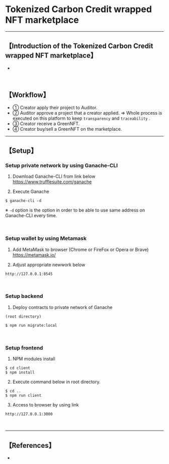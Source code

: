 # Tokenized Carbon Credit wrapped NFT marketplace

***

## 【Introduction of the Tokenized Carbon Credit wrapped NFT marketplace】
- 

&nbsp;

## 【Workflow】
- ① Creator apply their project to Auditor.
- ② Auditor approve a project that a creator applied.
  => Whole process is executed on this platform to keep `transparency` and `traceability` .
- ③ Creator receive a GreenNFT.
- ④ Creator buy/sell a GreenNFT on the marketplace.


***

## 【Setup】

### Setup private network by using Ganache-CLI
1. Download Ganache-CLI from link below  
https://www.trufflesuite.com/ganache  


2. Execute Ganache   
```
$ ganache-cli -d
```
※ `-d` option is the option in order to be able to use same address on Ganache-CLI every time.

&nbsp;


### Setup wallet by using Metamask
1. Add MetaMask to browser (Chrome or FireFox or Opera or Brave)    
https://metamask.io/  


2. Adjust appropriate newwork below 
```
http://127.0.0.1:8545
```

&nbsp;


### Setup backend
1. Deploy contracts to private network of Ganache
```
(root directory)

$ npm run migrate:local
```

&nbsp;


### Setup frontend
1. NPM modules install
```
$ cd client
$ npm install
```

2. Execute command below in root directory.
```
$ cd ..
$ npm run client
```

3. Access to browser by using link 
```
http://127.0.0.1:3000
```

&nbsp;

***

## 【References】
- 


